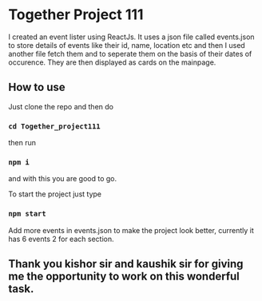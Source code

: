 # Together Project 111

I created an event lister using ReactJs. It uses a json file called events.json to store details of events like their id, name, location etc and then I used another file fetch them and to seperate them on the basis of their dates of occurence. They are then displayed as cards on the mainpage.

## How to use

Just clone the repo and then do 
### `cd Together_project111`

then run 
### `npm i`
and with this you are good to go.

To start the project just type
### `npm start` 

Add more events in events.json to make the project look better, currently it has 6 events 2 for each section.

## Thank you kishor sir and kaushik sir for giving me the opportunity to work on this wonderful task.

